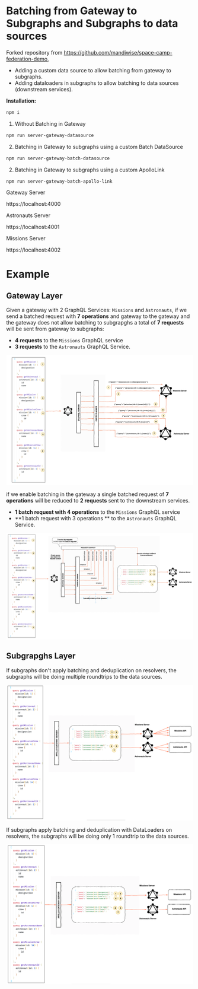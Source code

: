 # Batching from Gateway to Subgraphs and Subgraphs to data sources

Forked repository from https://github.com/mandiwise/space-camp-federation-demo, 

- Adding a custom data source to allow batching from gateway to subgraphs.
- Adding dataloaders in subgraphs to allow batching to data sources (downstream services).

**Installation:**

```sh
npm i
```

1. Without Batching in Gateway
```sh
npm run server-gateway-datasource
```

2. Batching in Gateway to subgraphs using a custom Batch DataSource
```sh
npm run server-gateway-batch-datasource
```

2. Batching in Gateway to subgraphs using a custom ApolloLink
```sh
npm run server-gateway-batch-apollo-link
```

Gateway Server

https://localhost:4000

Astronauts Server

https://localhost:4001

Missions Server

https://localhost:4002

# Example


## Gateway Layer

Given a gateway with 2 GraphQL Services: `Missions` and `Astronauts`, if we send a batched request with **7 operations** and gateway to the gateway and the gateway does not allow batching to subgrapghs a total of **7 requests** will be sent from gateway to subgraphs:

- **4 requests** to the `Missions` GraphQL service
- **3 requests** to the `Astronauts` GraphQL Service.

![gateway-no-batching](./docs/gateway-no-batching.png)

if we enable batching in the gateway a single batched request of **7 operations** will be reduced to **2 requests** sent to the downstream services.

- **1 batch request with 4 operations** to the `Missions` GraphQL service
- **1 batch request with 3 operations ** to the `Astronauts` GraphQL Service.

![gateway-no-batching](./docs/gateway-batching.png)

## Subgrapghs Layer

If subgraphs don't apply batching and deduplication on resolvers, the subgraphs will be doing multiple roundtrips to the data sources.

![subgraph-no-batching](./docs/subgraph-no-batching.png)

If subgraphs apply batching and deduplication with DataLoaders on resolvers, the subgraphs will be doing only 1 roundtrip to the data sources.

![./docs/subgraph-batching](./docs/subgraph-batching.png)
